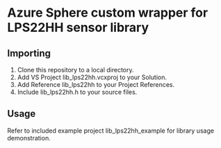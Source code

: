 # Azure Sphere custom wrapper for LPS22HH sensor library

## Importing
1. Clone this repository to a local directory.
2. Add VS Project lib_lps22hh.vcxproj to your Solution.
3. Add Reference lib_lps22hh to your Project References.
4. Include lib_lps22hh.h to your source files.

## Usage
Refer to included example project lib_lps22hh_example for library usage demonstration.
